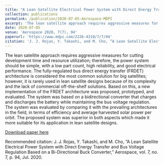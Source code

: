 ```yaml
---
title: "A Lean Satellite Electrical Power System with Direct Energy Transfer and Bus Voltage Regulation Based on a Bi-Directional Buck Converter"
collection: publications
permalink: /publication/2020-07-05-Aerospace-MDPI
excerpt: 'The lean satellite approach requires aggressive measures for cutting development time and resource utilization; therefore, the power system should be simple, with a low part count, high reliability, and good electrical performance. The fully-regulated bus direct energy transfer (FRDET) architecture is considered the most common solution for big satellites; however, it is rarely used in lean satellite designs because of its complexity and the lack of commercial off-the-shelf solutions. Based on this, a new implementation of the FRDET architecture was proposed, prototyped, and evaluated. The system was based on a bidirectional converter that charges and discharges the battery while maintaining the bus voltage regulation. The system was evaluated by comparing it with the prevailing architectures in the field, in terms of efficiency and average harvested solar power per orbit. The proposed system was superior in both aspects which made it more suitable for its application in lean satellite designs.'
date: 2020-07-05
venue: 'Aerospace 2020, 7(7), 94'
paperurl: 'https://www.mdpi.com/2226-4310/7/7/94'
citation: 'J. J. Rojas, Y. Takashi, and M. Cho, “A Lean Satellite Electrical Power System with Direct Energy Transfer and Bus Voltage Regulation Based on a Bi-Directional Buck Converter,” Aerospace, vol. 7, no. 7, p. 94, Jul. 2020.'
---
```

The lean satellite approach requires aggressive measures for cutting development time and resource utilization; therefore, the power system should be simple, with a low part count, high reliability, and good electrical performance. The fully-regulated bus direct energy transfer (FRDET) architecture is considered the most common solution for big satellites; however, it is rarely used in lean satellite designs because of its complexity and the lack of commercial off-the-shelf solutions. Based on this, a new implementation of the FRDET architecture was proposed, prototyped, and evaluated. The system was based on a bidirectional converter that charges and discharges the battery while maintaining the bus voltage regulation. The system was evaluated by comparing it with the prevailing architectures in the field, in terms of efficiency and average harvested solar power per orbit. The proposed system was superior in both aspects which made it more suitable for its application in lean satellite designs.

[Download paper here](https://www.mdpi.com/2226-4310/7/7/94/pdf)

Recommended citation: J. J. Rojas, Y. Takashi, and M. Cho, “A Lean Satellite Electrical Power System with Direct Energy Transfer and Bus Voltage Regulation Based on a Bi-Directional Buck Converter,” Aerospace, vol. 7, no. 7, p. 94, Jul. 2020.
